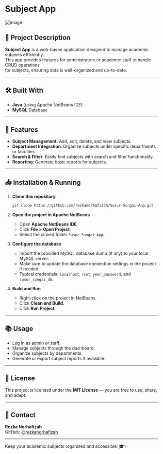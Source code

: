 # Subject App

![image](https://github.com/user-attachments/assets/d0188cba-53fb-40eb-860b-c211f0b63f2c)

## 📌 Project Description
**Subject App** is a web-based application designed to manage academic subjects efficiently.  
This app provides features for administrators or academic staff to handle CRUD operations  
for subjects, ensuring data is well-organized and up-to-date.

---

## 🛠️ Built With
- **Java** (using Apache NetBeans IDE)
- **MySQL** Database

---

## 🚀 Features
- **Subject Management**: Add, edit, delete, and view subjects.
- **Department Integration**: Organize subjects under specific departments or faculties.
- **Search & Filter**: Easily find subjects with search and filter functionality.
- **Reporting**: Generate basic reports for subjects.

---

## 📥 Installation & Running

1. **Clone this repository**
   ```bash
   git clone https://github.com/rezkanorhafizah/Susur-Sungai-App.git
   ```

2. **Open the project in Apache NetBeans**
   - Open **Apache NetBeans IDE**.
   - Click **File > Open Project**.
   - Select the cloned folder `Susur-Sungai-App`.

3. **Configure the database**
   - Import the provided MySQL database dump (if any) to your local MySQL server.
   - Make sure to update the database connection settings in the project if needed.
   - Typical credentials: `localhost`, `root`, `your_password`, and `susur_sungai_db`.

4. **Build and Run**
   - Right-click on the project in NetBeans.
   - Click **Clean and Build**.
   - Click **Run Project**.


---

## 📚 Usage
- Log in as admin or staff.
- Manage subjects through the dashboard.
- Organize subjects by departments.
- Generate or export subject reports if available.

---

## 📄 License
This project is licensed under the **MIT License** — you are free to use, share, and adapt.

---

## 🙋 Contact
**Rezka Norhafizah**  
GitHub: [@rezkanorhafizah](https://github.com/rezkanorhafizah)

---

Keep your academic subjects organized and accessible! 🎓✨


